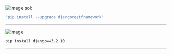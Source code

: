 ![image](https://github.com/januo-org/proof-of-concepts/assets/91359308/eb88b6ef-aa47-46cd-afc8-48c516947515)
sol:
```sh
"pip install --upgrade djangorestframework"
```
---
![image](https://github.com/januo-org/proof-of-concepts/assets/91359308/7753858c-bfed-43d5-b0b0-81321fdb7652)

```sh
pip install django==3.2.10
```
---

